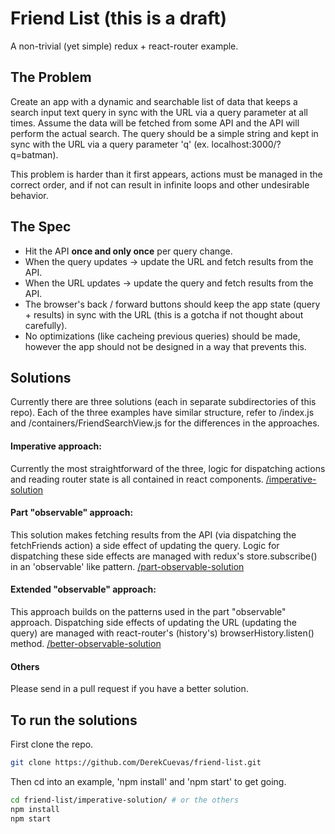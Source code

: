 # Friend List (this is a draft)
A non-trivial (yet simple) redux + react-router example.

## The Problem
Create an app with a dynamic and searchable list of data that keeps a search input text query in sync with the URL via a query parameter at all times. Assume the data will be fetched from some API and the API will perform the actual search. The query should be a simple string and kept in sync with the URL via a query parameter 'q' (ex. localhost:3000/?q=batman).

This problem is harder than it first appears, actions must be managed in the correct order, and if not can result in infinite loops and other undesirable behavior.

## The Spec
- Hit the API **once and only once** per query change.
- When the query updates -> update the URL and fetch results from the API.
- When the URL updates -> update the query and fetch results from the API.
- The browser's back / forward buttons should keep the app state (query + results) in sync with the URL (this is a gotcha if not thought about carefully).
- No optimizations (like cacheing previous queries) should be made, however the app should not be designed in a way that prevents this.

## Solutions
Currently there are three solutions (each in separate subdirectories of this repo). Each of the three examples have similar structure, refer to /index.js and /containers/FriendSearchView.js for the differences in the approaches.

#### Imperative approach:
Currently the most straightforward of the three, logic for dispatching actions and reading router state is all contained in react components. [/imperative-solution](https://github.com/DerekCuevas/friend-list/tree/master/imperative-solution)

#### Part "observable" approach:
This solution makes fetching results from the API (via dispatching the fetchFriends action) a side effect of updating the query. Logic for dispatching these side effects are managed with redux's store.subscribe() in an 'observable' like pattern. [/part-observable-solution](https://github.com/DerekCuevas/friend-list/tree/master/part-observable-solution)

#### Extended "observable" approach:
This approach builds on the patterns used in the part "observable" approach. Dispatching side effects of updating the URL (updating the query) are managed with react-router's (history's) browserHistory.listen() method. [/better-observable-solution](https://github.com/DerekCuevas/friend-list/tree/master/better-observable-solution)

#### Others
Please send in a pull request if you have a better solution.

## To run the solutions
First clone the repo.

```sh
git clone https://github.com/DerekCuevas/friend-list.git
```

Then cd into an example, 'npm install' and 'npm start' to get going.

```sh
cd friend-list/imperative-solution/ # or the others
npm install
npm start
```

<!--
## Highlights
- vanilla redux + react-router, no third party bindings (like react-router-redux) (why is this a highlight?)
- managing side effect's with redux's store.subscribe()
- dispatching outside of react components
- pushing all other side effects (hitting the API, updating the URL) to action creators
- use of history's 'location descriptor object'
-->
